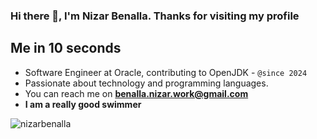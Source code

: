 ### Hi there 👋, I'm Nizar Benalla. Thanks for visiting my profile
## Me in 10 seconds

 - Software Engineer at Oracle, contributing to OpenJDK - `@since 2024`
 - Passionate about technology and programming languages.
 - You can reach me on **benalla.nizar.work@gmail.com**
 - **I am a really good swimmer**

<p align="left"> <img src="https://komarev.com/ghpvc/?username=nizarbenalla&label=Profile%20views&color=0e75b6&style=flat" alt="nizarbenalla" /> </p>
